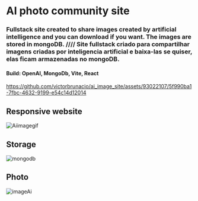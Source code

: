# AI photo community site

### Fullstack site created to share images created by artificial intelligence and you can download if you want. The images are stored in mongoDB. //// Site  fullstack criado para compartilhar imagens criadas por inteligencia artificial e baixa-las se quiser, elas ficam armazenadas no mongoDB.
#### Build: OpenAI, MongoDb, Vite, React

https://github.com/victorbrunacio/ai_image_site/assets/93022107/5f990ba1-7fbc-4632-9199-e54c14d12014


## Responsive website
![Aiimagegif](https://github.com/victorbrunacio/ai_image_site/assets/93022107/f7b9b923-b4ac-4227-a060-a4d28646a3d6)

## Storage

![mongodb](https://github.com/victorbrunacio/ai_image_site/assets/93022107/f532574b-5e1c-4694-9406-04fdc501f1a1)


## Photo
![imageAi](https://github.com/victorbrunacio/ai_image_site/assets/93022107/2ec7d93f-af8f-4f8c-b77e-62926c9a9444)
